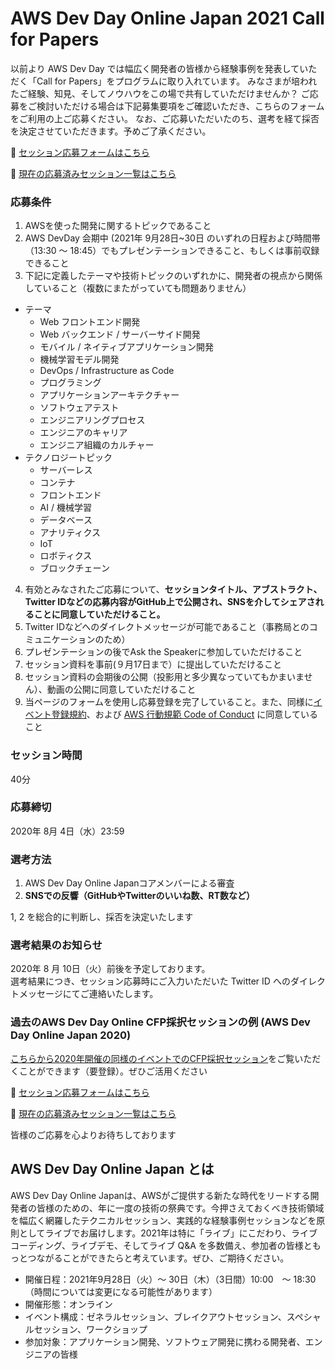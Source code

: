 # AWS Dev Day Online Japan 2021 Call for Papers

以前より AWS Dev Day では幅広く開発者の皆様から経験事例を発表していただく「Call for Papers」をプログラムに取り入れています。 みなさまが培われたご経験、知見、そしてノウハウをこの場で共有していただけませんか？
ご応募をご検討いただける場合は下記募集要項をご確認いただき、こちらのフォームをご利用の上ご応募ください。
なお、ご応募いただいたのち、選考を経て採否を決定させていただきます。予めご了承ください。

:pencil: [セッション応募フォームはこちら](https://github.com/aws-events/aws-dev-day-online-japan-2021-cfp/issues/new)

:rocket: [現在の応募済みセッション一覧はこちら](https://github.com/aws-events/aws-dev-day-online-japan-2021-cfp/issues)

### 応募条件

1. AWSを使った開発に関するトピックであること
2. AWS DevDay 会期中 (2021年 9月28日~30日 のいずれの日程および時間帯（13:30 ～ 18:45）でもプレゼンテーションできること、もしくは事前収録できること
3. 下記に定義したテーマや技術トピックのいずれかに、開発者の視点から関係していること（複数にまたがっていても問題ありません）
  - テーマ
    - Web フロントエンド開発
    - Web バックエンド / サーバーサイド開発
    - モバイル / ネイティブアプリケーション開発
    - 機械学習モデル開発
    - DevOps / Infrastructure as Code
    - プログラミング
    - アプリケーションアーキテクチャー
    - ソフトウェアテスト
    - エンジニアリングプロセス
    - エンジニアのキャリア
    - エンジニア組織のカルチャー
  - テクノロジートピック
    - サーバーレス
    - コンテナ
    - フロントエンド
    - AI / 機械学習
    - データベース
    - アナリティクス
    - IoT
    - ロボティクス
    - ブロックチェーン
4. 有効とみなされたご応募について、**セッションタイトル、アブストラクト、Twitter IDなどの応募内容がGitHub上で公開され、SNSを介してシェアされることに同意していただけること。**
5. Twitter IDなどへのダイレクトメッセージが可能であること（事務局とのコミュニケーションのため）
6. プレゼンテーションの後でAsk the Speakerに参加していただけること
7. セッション資料を事前(９月17日まで）に提出していただけること
8. セッション資料の会期後の公開（投影用と多少異なっていてもかまいません）、動画の公開に同意していただけること
9. 当ページのフォームを使用し応募登録を完了していること。また、同様に[イベント登録規約](https://aws.amazon.com/events/terms/)、および [AWS 行動規範 Code of Conduct](https://aws.amazon.com/codesofconduct/) に同意していること

### セッション時間

40分

### 応募締切

2020年 8月 4日（水）23:59

### 選考方法

1. AWS Dev Day Online Japanコアメンバーによる審査
2. **SNSでの反響（GitHubやTwitterのいいね数、RT数など）**

1, 2 を総合的に判断し、採否を決定いたします

### 選考結果のお知らせ

2020年 8 月 10日（火）前後を予定しております。  
選考結果につき、セッション応募時にご入力いただいた Twitter ID へのダイレクトメッセージにてご連絡いたします。

### 過去のAWS Dev Day Online CFP採択セッションの例 (AWS Dev Day Online Japan 2020)

[こちらから2020年開催の同様のイベントでのCFP採択セッション](https://aws.amazon.com/jp/about-aws/events/2020/devday/)をご覧いただくことができます（要登録）。ぜひご活用ください

:pencil: [セッション応募フォームはこちら](https://github.com/aws-events/aws-dev-day-online-japan-2021-cfp/issues/new)

:rocket: [現在の応募済みセッション一覧はこちら](https://github.com/aws-events/aws-dev-day-online-japan-2021-cfp/issues)

皆様のご応募を心よりお待ちしております

## AWS Dev Day Online Japan とは

AWS Dev Day Online Japanは、AWSがご提供する新たな時代をリードする開発者の皆様のための、年に一度の技術の祭典です。今押さえておくべき技術領域を幅広く網羅したテクニカルセッション、実践的な経験事例セッションなどを原則としてライブでお届けします。2021年は特に「ライブ」にこだわり、ライブコーディング、ライブデモ、そしてライブ Q&A を多数備え、参加者の皆様ともっとつながることができたらと考えています。ぜひ、ご期待ください。

* 開催日程：2021年9月28日（火）～ 30日（木）（3日間）10:00　～ 18:30（時間については変更になる可能性があります）
* 開催形態：オンライン
* イベント構成：ゼネラルセッション、ブレイクアウトセッション、スペシャルセッション、ワークショップ
* 参加対象：アプリケーション開発、ソフトウェア開発に携わる開発者、エンジニアの皆様
